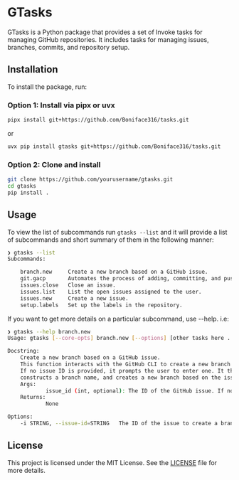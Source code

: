 # GTasks

GTasks is a Python package that provides a set of Invoke tasks for managing GitHub repositories. It includes tasks for managing issues, branches, commits, and repository setup.

## Installation

To install the package, run:

### Option 1: Install via pipx or uvx

```sh
pipx install git+https://github.com/Boniface316/tasks.git
```

or

```sh
uvx pip install gtasks git+https://github.com/Boniface316/tasks.git
```

### Option 2: Clone and install

```sh
git clone https://github.com/yourusername/gtasks.git
cd gtasks
pip install .
```

## Usage

To view the list of subcommands run `gtasks --list` and it will provide a list of subcommands and short summary of them in the following manner:

```sh
❯ gtasks --list
Subcommands:

    branch.new     Create a new branch based on a GitHub issue.
    git.gacp       Automates the process of adding, committing, and pushing changes to a Git repository.
    issues.close   Close an issue.
    issues.list    List the open issues assigned to the user.
    issues.new     Create a new issue.
    setup.labels   Set up the labels in the repository.
```

If you want to get more details on a particular subcommand, use --help. i.e:

```sh
❯ gtasks --help branch.new
Usage: gtasks [--core-opts] branch.new [--options] [other tasks here ...]

Docstring:
    Create a new branch based on a GitHub issue.
    This function interacts with the GitHub CLI to create a new branch based on the provided issue ID.
    If no issue ID is provided, it prompts the user to enter one. It then retrieves the labels of the issue,
    constructs a branch name, and creates a new branch based on the issue.
    Args:
            issue_id (int, optional): The ID of the GitHub issue. If not provided, the user will be prompted to enter it.
    Returns:
            None

Options:
    -i STRING, --issue-id=STRING   The ID of the issue to create a branch from. If not provided, use `gtasks issues.list` to get the issue ID.

```

## License

This project is licensed under the MIT License. See the [LICENSE](LICENSE) file for more details.